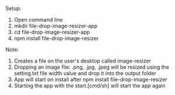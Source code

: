 Setup:

1. Open command line
2. mkdir file-drop-image-resizer-app
3. cd file-drop-image-resizer-app
3. npm install file-drop-image-resizer

Note:
1. Creates a file on the user's desktop called image-resizer
2. Dropping an image file: .png, .jpg, .jpeg will be resized using the setting.txt file width value and drop it into the output folder
3. App will start on install after npm install file-drop-image-resizer
4. Starting the app with the start.[cmd/sh] will start the app again